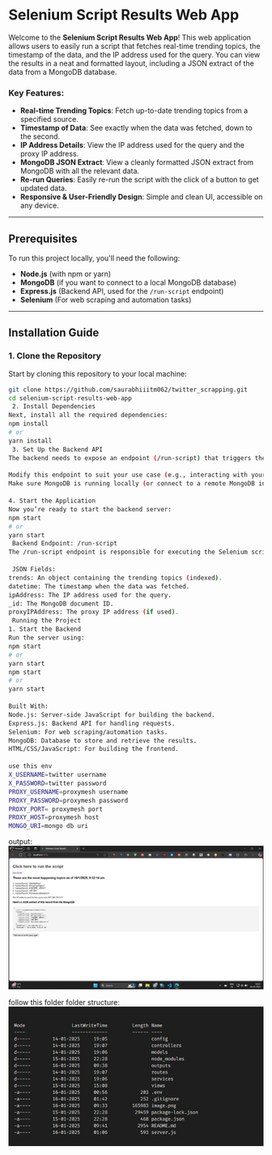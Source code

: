 # Selenium Script Results Web App

Welcome to the **Selenium Script Results Web App**! This web application allows users to easily run a script that fetches real-time trending topics, the timestamp of the data, and the IP address used for the query. You can view the results in a neat and formatted layout, including a JSON extract of the data from a MongoDB database.

### Key Features:

- **Real-time Trending Topics**: Fetch up-to-date trending topics from a specified source.
- **Timestamp of Data**: See exactly when the data was fetched, down to the second.
- **IP Address Details**: View the IP address used for the query and the proxy IP address.
- **MongoDB JSON Extract**: View a cleanly formatted JSON extract from MongoDB with all the relevant data.
- **Re-run Queries**: Easily re-run the script with the click of a button to get updated data.
- **Responsive & User-Friendly Design**: Simple and clean UI, accessible on any device.

---

## Prerequisites

To run this project locally, you'll need the following:

- **Node.js** (with npm or yarn)
- **MongoDB** (if you want to connect to a local MongoDB database)
- **Express.js** (Backend API, used for the `/run-script` endpoint)
- **Selenium** (For web scraping and automation tasks)

---

## Installation Guide

### 1. Clone the Repository

Start by cloning this repository to your local machine:

```bash
git clone https://github.com/saurabhiiitm062/twitter_scrapping.git
cd selenium-script-results-web-app
 2. Install Dependencies
Next, install all the required dependencies:
npm install
# or
yarn install
 3. Set Up the Backend API
The backend needs to expose an endpoint (/run-script) that triggers the Selenium script and returns the results as a JSON object.

Modify this endpoint to suit your use case (e.g., interacting with your own database or scraping specific websites).
Make sure MongoDB is running locally (or connect to a remote MongoDB instance).

4. Start the Application
Now you’re ready to start the backend server:
npm start
# or
yarn start
 Backend Endpoint: /run-script
The /run-script endpoint is responsible for executing the Selenium script and returning the results as a structured JSON object.

 JSON Fields:
trends: An object containing the trending topics (indexed).
datetime: The timestamp when the data was fetched.
ipAddress: The IP address used for the query.
_id: The MongoDB document ID.
proxyIPAddress: The proxy IP address (if used).
 Running the Project
1. Start the Backend
Run the server using:
npm start
# or
yarn start
npm start
# or
yarn start

Built With:
Node.js: Server-side JavaScript for building the backend.
Express.js: Backend API for handling requests.
Selenium: For web scraping/automation tasks.
MongoDB: Database to store and retrieve the results.
HTML/CSS/JavaScript: For building the frontend.

use this env
X_USERNAME=twitter username
X_PASSWORD=twitter password
PROXY_USERNAME=proxymesh username
PROXY_PASSWORD=proxymesh password
PROXY_PORT= proxymesh port
PROXY_HOST=proxymesh host
MONGO_URI=mongo db uri
```

output:
![output image ](./outputs//output1.jpeg)

follow this folder folder structure:
![folder structure ](./outputs//structure.jpeg)
